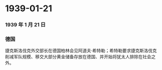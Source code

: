 # 1939-01-21

### 1939 年 1 月 21 日

### 德国

捷克斯洛伐克外交部长在德国柏林会见阿道夫·希特勒；希特勒要求捷克斯洛伐克削减军队规模、移交大部分黄金储备存放在德国、并开始将犹太人排除在社会之外。